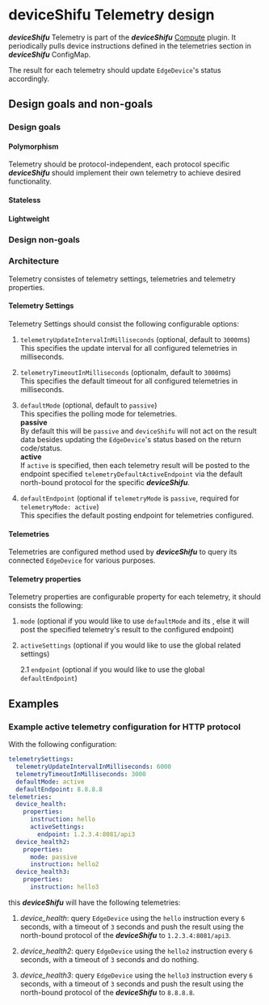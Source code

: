 # deviceShifu Telemetry design

***deviceShifu*** Telemetry is part of the ***deviceShifu*** [Compute](docs/design/design-deviceShifu.md#compute) plugin. It periodically pulls device instructions defined in the telemetries section in ***deviceShifu*** ConfigMap.

The result for each telemetry should update `EdgeDevice`'s status accordingly.

## Design goals and non-goals

### Design goals

#### Polymorphism

Telemetry should be protocol-independent, each protocol specific ***deviceShifu*** should implement their own telemetry to achieve desired functionality.

#### Stateless

#### Lightweight

### Design non-goals

### Architecture

Telemetry consistes of telemetry settings, telemetries and telemetry properties.

#### Telemetry Settings

Telemetry Settings should consist the following configurable options:

1. `telemetryUpdateIntervalInMilliseconds` (optional, default to `3000`ms)  
  This specifies the update interval for all configured telemetries in milliseconds.

2. `telemetryTimeoutInMilliseconds` (optionalm, default to `3000`ms)  
  This specifies the default timeout for all configured telemetries in milliseconds.

3. `defaultMode` (optional, default to `passive`)  
  This specifies the polling mode for telemetries.  
  **passive**  
  By default this will be `passive` and `deviceShifu` will not act on the result data besides updating the `EdgeDevice`'s status based on the return code/status.  
  **active**  
  If `active` is specified, then each telemetry result will be posted to the endpoint specified `telemetryDefaultActiveEndpoint` via the default north-bound protocol for the specific ***deviceShifu***.

4. `defaultEndpoint` (optional if `telemetryMode` is `passive`, required for `telemetryMode: active`)  
  This specifies the default posting endpoint for telemetries configured.

#### Telemetries

Telemetries are configured method used by ***deviceShifu*** to query its connected `EdgeDevice` for various purposes.

#### Telemetry properties

Telemetry properties are configurable property for each telemetry, it should consists the following:

1. `mode` (optional if you would like to use `defaultMode` and its , else it will post the specified telemetry's result to the configured endpoint)  

2. `activeSettings` (optional if you would like to use the global related settings)

   2.1  `endpoint` (optional if you would like to use the global `defaultEndpoint`)

## Examples

### Example active telemetry configuration for HTTP protocol

With the following configuration:

```yaml
telemetrySettings:
  telemetryUpdateIntervalInMilliseconds: 6000
  telemetryTimeoutInMilliseconds: 3000
  defaultMode: active
  defaultEndpoint: 8.8.8.8
telemetries:
  device_health:
    properties:
      instruction: hello
      activeSettings:
        endpoint: 1.2.3.4:8081/api3
  device_health2:
    properties:
      mode: passive
      instruction: hello2
  device_health3:
    properties:
      instruction: hello3
```

this ***deviceShifu*** will have the following telemetries:

1. *device_health*: query `EdgeDevice` using the `hello` instruction every `6` seconds, with a timeout of `3` seconds and push the result using the north-bound protocol of the ***deviceShifu*** to `1.2.3.4:8081/api3`.

2. *device_health2*: query `EdgeDevice` using the `hello2` instruction every `6` seconds, with a timeout of `3` seconds and do nothing.

3. *device_health3*: query `EdgeDevice` using the `hello3` instruction every `6` seconds, with a timeout of `3` seconds and push the result using the north-bound protocol of the ***deviceShifu*** to `8.8.8.8`.
